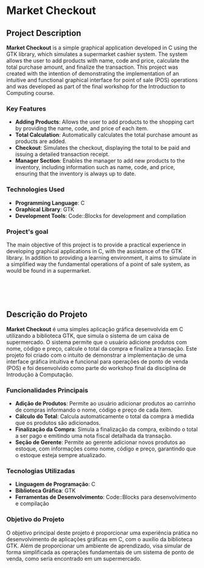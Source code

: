 # Market Checkout

## Project Description

**Market Checkout** is a simple graphical application developed in C using the GTK library, which simulates a supermarket cashier system. The system allows the user to add products with name, code and price, calculate the total purchase amount, and finalize the transaction. This project was created with the intention of demonstrating the implementation of an intuitive and functional graphical interface for point of sale (POS) operations and was developed as part of the final workshop for the Introduction to Computing course.

### Key Features

- **Adding Products**: Allows the user to add products to the shopping cart by providing the name, code, and price of each item.
- **Total Calculation**: Automatically calculates the total purchase amount as products are added.
- **Checkout**: Simulates the checkout, displaying the total to be paid and issuing a detailed transaction receipt.
- **Manager Section**: Enables the manager to add new products to the inventory, including information such as name, code, and price, ensuring that the inventory is always up to date.

### Technologies Used

- **Programming Language**: C
- **Graphical Library**: GTK
- **Development Tools**: Code::Blocks for development and compilation

### Project's goal

The main objective of this project is to provide a practical experience in developing graphical applications in C, with the assistance of the GTK library. In addition to providing a learning environment, it aims to simulate in a simplified way the fundamental operations of a point of sale system, as would be found in a supermarket.

<br>

<br>

<br>

## Descrição do Projeto

**Market Checkout** é uma simples aplicação gráfica desenvolvida em C utilizando a biblioteca GTK, que simula o sistema de um caixa de supermercado. O sistema permite que o usuário adicione produtos com nome, código e preço, calcule o total da compra e finalize a transação. Este projeto foi criado com o intuito de demonstrar a implementação de uma interface gráfica intuitiva e funcional para operações de ponto de venda (POS) e foi desenvolvido como parte do workshop final da disciplina de Introdução à Computação.

### Funcionalidades Principais

- **Adição de Produtos**: Permite ao usuário adicionar produtos ao carrinho de compras informando o nome, código e preço de cada item.
- **Cálculo do Total**: Calcula automaticamente o total da compra à medida que os produtos são adicionados.
- **Finalização da Compra**: Simula a finalização da compra, exibindo o total a ser pago e emitindo uma nota fiscal detalhada da transação.
- **Seção de Gerente**: Permite ao gerente adicionar novos produtos ao estoque, com informações como nome, código e preço, garantindo que o estoque esteja sempre atualizado.

### Tecnologias Utilizadas

- **Linguagem de Programação**: C
- **Biblioteca Gráfica**: GTK
- **Ferramentas de Desenvolvimento**: Code::Blocks para desenvolvimento e compilação

### Objetivo do Projeto

O objetivo principal deste projeto é proporcionar uma experiência prática no desenvolvimento de aplicações gráficas em C, com o auxílio da biblioteca GTK. Além de proporcionar um ambiente de aprendizado, visa simular de forma simplificada as operações fundamentais de um sistema de ponto de venda, como seria encontrado em um supermercado.
